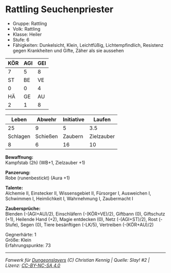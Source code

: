 # Rattling Seuchenpriester  
- Gruppe: Rattling  
- Volk: Rattling  
- Klasse: Heiler  
- Stufe: 6  
- Fähigkeiten: Dunkelsicht, Klein, Leichtfüßig, Lichtempfindlich, Resistenz gegen Krankheiten und Gifte, Zäher als sie aussehen  


| KÖR | AGI | GEI |  
| --- | --- | --- |  
| 7   | 5   | 8   |
| ST  | BE  | VE  |  
| 0   | 0   | 4   |
| HÄ  | GE  | AU  |  
| 2   | 1   | 8   |


| Leben    | Abwehr   | Initiative | Laufen     |
| -------- | -------- | ---------- | ---------- |
| 25       | 9        | 5          | 3.5        |
| Schlagen | Schießen | Zaubern    | Zielzauber |
| 8        | 6        | 16         | 10         |

**Bewaffnung:**  
Kampfstab (2h) (WB+1, Zielzauber +1)

**Panzerung:**  
Robe (runenbestickt) (Aura +1)

**Talente:**  
Alchemie II, Einstecker II, Wissensgebiet II, Fürsorger I, Ausweichen I, Schwimmen I, Heimlichkeit I, Wahrnehmung I, Zaubermacht I

**Zaubersprüche:**  
Blenden (-(AGI+AU)/2), Einschläfern (-(KÖR+VE)/2), Giftbann (0), Giftschutz (+1), Heilende Hand (+2), Magie entdecken (0), Netz (-(AGI+ST)/2), Rost (-Stufe), Segen (0), Tiere besänftigen (-LK/5), Vertreiben (-(KÖR+AU)/2)

Gegnerhärte: 1  
Größe: Klein  
Erfahrungspunkte: 73  



___
*Fanwerk für [Dungeonslayers](https://www.dungeonslayers.net/) (C) Christian Kennig | Quelle: Slay! #2 | Lizenz: [CC-BY-NC-SA 4.0](https://creativecommons.org/licenses/by-nc-sa/4.0/deed.de)*